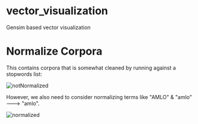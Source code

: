 # vector_visualization
Gensim based vector visualization

# Normalize Corpora

This contains corpora that is somewhat cleaned by running against a stopwords list: 

![notNormalized](https://user-images.githubusercontent.com/11847222/135047875-001527f4-8abd-437f-aef1-39d2662e70b7.png)

However, we also need to consider normalizing terms like "AMLO" & "amlo" ---> "amlo". 

![normalized](https://user-images.githubusercontent.com/11847222/135047832-ae216222-b396-4697-9257-f03b432ae383.png)
